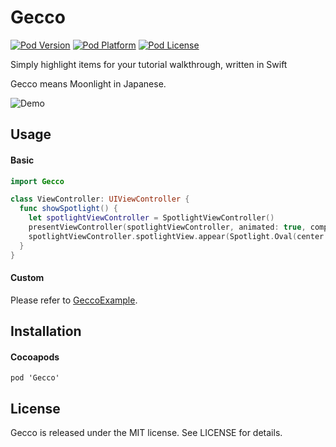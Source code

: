 # Gecco

[![Pod Version](http://img.shields.io/cocoapods/v/Gecco.svg?style=flat)](http://cocoadocs.org/docsets/Gecco/)
[![Pod Platform](http://img.shields.io/cocoapods/p/Gecco.svg?style=flat)](http://cocoadocs.org/docsets/Gecco/)
[![Pod License](http://img.shields.io/cocoapods/l/Gecco.svg?style=flat)](http://opensource.org/licenses/MIT)

Simply highlight items for your tutorial walkthrough, written in Swift

Gecco means Moonlight in Japanese.

![Demo](https://cloud.githubusercontent.com/assets/6880730/12470510/2d1cb602-c038-11e5-8095-a2a0d77f99db.gif)

## Usage

#### Basic

``` swift
import Gecco

class ViewController: UIViewController {
  func showSpotlight() {
    let spotlightViewController = SpotlightViewController()
    presentViewController(spotlightViewController, animated: true, completion: nil)
    spotlightViewController.spotlightView.appear(Spotlight.Oval(center: CGPointMake(100, 100), diameter: 100))
  }
}
```

#### Custom

Please refer to [GeccoExample](https://github.com/yukiasai/Gecco/tree/master/GeccoExample).

## Installation

#### Cocoapods

```
pod 'Gecco'
```

## License

Gecco is released under the MIT license. See LICENSE for details.
